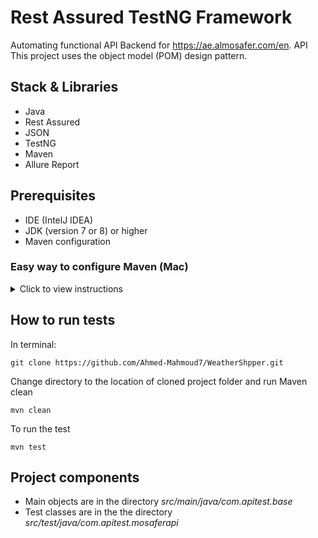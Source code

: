 # Rest Assured TestNG Framework
Automating functional API Backend for https://ae.almosafer.com/en. API This project uses the object model (POM) design pattern.

## Stack & Libraries
- Java
- Rest Assured
- JSON
- TestNG
- Maven
- Allure Report 

## Prerequisites
- IDE (IntelJ IDEA)
- JDK (version 7 or 8) or higher
- Maven configuration

### Easy way to configure Maven (Mac)
<details>
  <summary>Click to view instructions</summary> 

1. Download Maven (tar.gz for mac) from [here](https://maven.apache.org/download.cgi)
2. Move the downloaded apache-maven-3.6.3 folder to your Home directory (This is the folder with your username)

In terminal:

1. Set system variables:
```
export M2_HOME=/Users/<YOUR USER NAME>/apache-maven-3.6.3/
```
2. Append the Maven bin folder to the path:
```
export PATH=$PATH:/Users/<YOUR USER NAME>/apache-maven-3.6.3/bin/
```
3. If you don't have a bash profile, create one:
```
touch .bash_profile
```
4. If you do have one, or after creating one, open the bash profile to edit:
```
open .bash_profile
```
5. Paste the two paths from step 1 and 2
6. Save and close
7. Now Maven will be installed for all sessions. To verify Maven is installed, type:
```
mvn --version
```
</details>

## How to run tests
In terminal:
```
git clone https://github.com/Ahmed-Mahmoud7/WeatherShpper.git
```
Change directory to the location of cloned project folder and run Maven clean
```
mvn clean
```
To run the test
```
mvn test
```

## Project components
- Main objects are in the directory *src/main/java/com.apitest.base*
- Test classes are in the the directory *src/test/java/com.apitest.mosaferapi*
